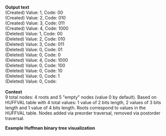 <p align="left">
  <strong>Output text</strong>
  <br/>
  (Created) Value: 1, Code: 00
  <br/>
  (Created) Value: 2, Code: 010
  <br/>
  (Created) Value: 3, Code: 011
  <br/>
  (Created) Value: 4, Code: 1000
  <br/>
  (Deleted) Value: 1, Code: 00
  <br/>
  (Deleted) Value: 2, Code: 010
  <br/>
  (Deleted) Value: 3, Code: 011
  <br/>
  (Deleted) Value: 0, Code: 01
  <br/>
  (Deleted) Value: 0, Code: 0
  <br/>
  (Deleted) Value: 4, Code: 1000
  <br/>
  (Deleted) Value: 0, Code: 100
  <br/>
  (Deleted) Value: 0, Code: 10
  <br/>
  (Deleted) Value: 0, Code: 1
  <br/>
  (Deleted) Value: 0, Code:
  <br/>
  <br/>
  <strong>Context</strong>
  <br/>
  9 total nodes: 4 roots and 5 "empty" nodes (value 0 by default). Based on HUFFVAL table with 4 total values: 1 value of 2 bits length, 2 values of 3 bits length and 1 value of 4 bits length. Roots correspond to values in the HUFFVAL table. Nodes added via preorder traversal, removed via postorder traversal.
  <br/>
</p>

<p align="left">
  <strong>Example Huffman binary tree visualization</strong>
  <br/>
  <img src="https://github.com/emmanuelvelmo/Huffman-binary-tree-script/assets/51292782/3ac3ef9b-ed8d-45b7-b7ce-4536b943db23>
</p>

